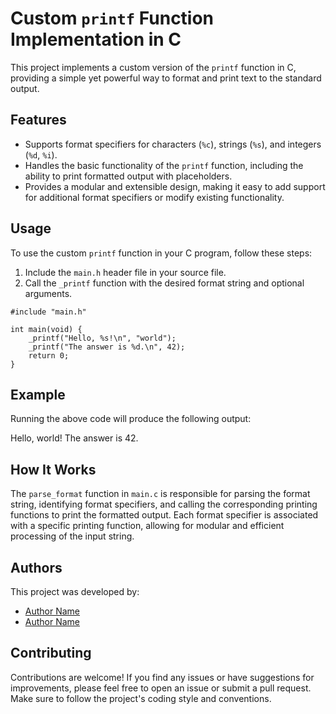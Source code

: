 # Custom `printf` Function Implementation in C

This project implements a custom version of the `printf` function in C, providing a simple yet powerful way to format and print text to the standard output.

## Features

- Supports format specifiers for characters (`%c`), strings (`%s`), and integers (`%d`, `%i`).
- Handles the basic functionality of the `printf` function, including the ability to print formatted output with placeholders.
- Provides a modular and extensible design, making it easy to add support for additional format specifiers or modify existing functionality.

## Usage

To use the custom `printf` function in your C program, follow these steps:

1. Include the `main.h` header file in your source file.
2. Call the `_printf` function with the desired format string and optional arguments.

```
#include "main.h"

int main(void) {
    _printf("Hello, %s!\n", "world");
    _printf("The answer is %d.\n", 42);
    return 0;
}
```
## Example

Running the above code will produce the following output:

Hello, world!
The answer is 42.


## How It Works

The `parse_format` function in `main.c` is responsible for parsing the format string, identifying format specifiers, and calling the corresponding printing functions to print the formatted output. Each format specifier is associated with a specific printing function, allowing for modular and efficient processing of the input string.

## Authors

This project was developed by:

- [Author Name](https://github.com/cosmos510)
- [Author Name](https://github.com/author_username)

## Contributing

Contributions are welcome! If you find any issues or have suggestions for improvements, please feel free to open an issue or submit a pull request. Make sure to follow the project's coding style and conventions.

